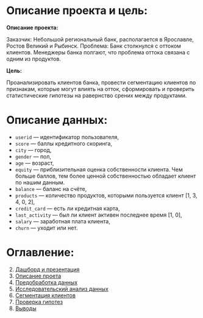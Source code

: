 # <a name="descript"> Описание проекта и цель:</a> 

**Описание проекта:**

Заказчик: Небольшой региональный банк, располагается в Ярославле, Ростов Великий и Рыбинск.
Проблема: Банк столкнулся с оттоком клиентов. Менеджеры банка полгают, что проблема оттока связана с одним из продуктов. 

**Цель:**

Проанализировать клиентов банка, провести сегментацию клиентов по признакам, которые могут влиять на отток, сформировать и проверить статистические гипотезы на равернство срених между продуктами.

# Описание данных: 
- `userid` — идентификатор пользователя,
- `score` — баллы кредитного скоринга,
- `city` — город,
- `gender` — пол,
- `age` — возраст,
- `equity` — приблизительная оценка собственности клиента. Чем больше баллов, тем более ценной собственностью обладает клиент по нашим данным.
- `balance` — баланс на счёте,
- `products` — количество продуктов, которыми пользуется клиент [1, 3, 4, 0, 2],
- `credit_card` — есть ли кредитная карта,
- `last_activity` — был ли клиент активен последнее время [1, 0],
- `salary` — заработная плата клиента,
- `churn` — уходит или нет.

# Оглавление: 
2. [Дашборд и презентация](#dashboard)
3. [Описание проета](#descript)
4. [Предобработка данных](#preprocess)
5. [Исследовательский анализ данных](#analysis)
6. [Сегментация клиентов](#segment)
7. [Проверка гипотез](#check)
8. [Выводы](#cncl)
